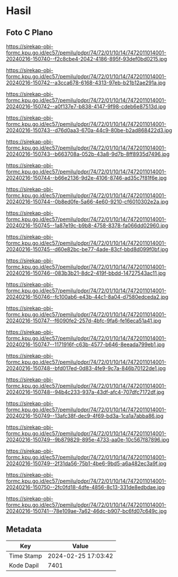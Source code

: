 # Hasil

## Foto C Plano

https://sirekap-obj-formc.kpu.go.id/ec57/pemilu/pdpr/74/72/01/10/14/7472011014001-20240216-150740--f2c8cbe4-2042-4186-895f-93def0bd0215.jpg

https://sirekap-obj-formc.kpu.go.id/ec57/pemilu/pdpr/74/72/01/10/14/7472011014001-20240216-150742--a3cca678-6168-4313-97eb-b21b12ae291a.jpg

https://sirekap-obj-formc.kpu.go.id/ec57/pemilu/pdpr/74/72/01/10/14/7472011014001-20240216-150742--a0f137e7-b838-4147-9f98-cdeb6e87513d.jpg

https://sirekap-obj-formc.kpu.go.id/ec57/pemilu/pdpr/74/72/01/10/14/7472011014001-20240216-150743--d76d0aa3-670a-44c9-80be-b2ad868422d3.jpg

https://sirekap-obj-formc.kpu.go.id/ec57/pemilu/pdpr/74/72/01/10/14/7472011014001-20240216-150743--b663708a-052b-43a8-9d7b-8ff8935d7496.jpg

https://sirekap-obj-formc.kpu.go.id/ec57/pemilu/pdpr/74/72/01/10/14/7472011014001-20240216-150744--b66e2136-9d2e-4106-8746-ad35c7f81f6e.jpg

https://sirekap-obj-formc.kpu.go.id/ec57/pemilu/pdpr/74/72/01/10/14/7472011014001-20240216-150744--0b8ed0fe-5a66-4e60-9210-cf6010302e2a.jpg

https://sirekap-obj-formc.kpu.go.id/ec57/pemilu/pdpr/74/72/01/10/14/7472011014001-20240216-150745--1a87e19c-b9b8-4758-8378-fa066dd02960.jpg

https://sirekap-obj-formc.kpu.go.id/ec57/pemilu/pdpr/74/72/01/10/14/7472011014001-20240216-150745--d60e82bc-be77-4ade-83cf-bbd8d099f0bf.jpg

https://sirekap-obj-formc.kpu.go.id/ec57/pemilu/pdpr/74/72/01/10/14/7472011014001-20240216-150746--083b3b21-8dc2-419f-bbdd-14727543ac11.jpg

https://sirekap-obj-formc.kpu.go.id/ec57/pemilu/pdpr/74/72/01/10/14/7472011014001-20240216-150746--fc100ab6-e43b-44c1-8a04-d7580edceda2.jpg

https://sirekap-obj-formc.kpu.go.id/ec57/pemilu/pdpr/74/72/01/10/14/7472011014001-20240216-150747--f6090fe2-257d-4bfc-9fa6-fe16eca51a41.jpg

https://sirekap-obj-formc.kpu.go.id/ec57/pemilu/pdpr/74/72/01/10/14/7472011014001-20240216-150747--1171916f-c63b-4577-b646-8eeada799eb1.jpg

https://sirekap-obj-formc.kpu.go.id/ec57/pemilu/pdpr/74/72/01/10/14/7472011014001-20240216-150748--bfd017ed-0d83-4fe9-9c7a-846b70122de1.jpg

https://sirekap-obj-formc.kpu.go.id/ec57/pemilu/pdpr/74/72/01/10/14/7472011014001-20240216-150748--94b4c233-937a-43df-afc4-707dfc7172df.jpg

https://sirekap-obj-formc.kpu.go.id/ec57/pemilu/pdpr/74/72/01/10/14/7472011014001-20240216-150749--13afc38f-dec9-4f69-bd3a-1ca1a7abba86.jpg

https://sirekap-obj-formc.kpu.go.id/ec57/pemilu/pdpr/74/72/01/10/14/7472011014001-20240216-150749--9b879829-895e-4733-aa0e-10c567f87896.jpg

https://sirekap-obj-formc.kpu.go.id/ec57/pemilu/pdpr/74/72/01/10/14/7472011014001-20240216-150749--2f31da56-75b1-4be6-9bd5-a6a482ec3a9f.jpg

https://sirekap-obj-formc.kpu.go.id/ec57/pemilu/pdpr/74/72/01/10/14/7472011014001-20240216-150750--2fc0fd18-4dfe-4856-8c13-331de8edbdae.jpg

https://sirekap-obj-formc.kpu.go.id/ec57/pemilu/pdpr/74/72/01/10/14/7472011014001-20240216-150741--78e109ae-7a62-46dc-b907-bc6fd07c649c.jpg


## Metadata

| Key        | Value               |
| ---------- | ------------------- |
| Time Stamp | 2024-02-25 17:03:42 |
| Kode Dapil | 7401                |



